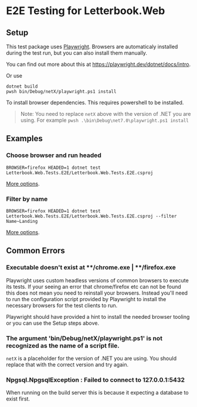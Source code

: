 # E2E Testing for Letterbook.Web

## Setup

This test package uses [Playwright](https://playwright.dev). Browsers are automaticaly installed during the test run, but you can also install them manually.

You can find out more about this at https://playwright.dev/dotnet/docs/intro.

Or use

```shell
dotnet build
pwsh bin/Debug/netX/playwright.ps1 install
```

To install browser dependencies. This requires powershell to be installed.

> Note: You need to replace `netX` above with the version of .NET you are using. For example `pwsh .\bin\Debug\net7.0\playwright.ps1 install`

## Examples

### Choose browser and run headed

```shell
BROWSER=firefox HEADED=1 dotnet test Letterbook.Web.Tests.E2E/Letterbook.Web.Tests.E2E.csproj
```

[More options](https://playwright.dev/dotnet/docs/test-runners#customizing-browserlaunch-options-1).

### Filter by name

```shell
BROWSER=firefox HEADED=1 dotnet test Letterbook.Web.Tests.E2E/Letterbook.Web.Tests.E2E.csproj --filter Name~Landing
```

[More options](https://playwright.dev/dotnet/docs/running-tests).

## Common Errors

### Executable doesn't exist at **/chrome.exe | **/firefox.exe

Playwright uses custom headless versions of common browsers to execute its tests. If your seeing an error that chrome/firefox etc can not be found this does not mean you need to reinstall your browsers. Instead you'll need to run the configuration script provided by Playwright to install the necessary browsers for the test clients to run.

Playwright should have provided a hint to install the needed browser tooling or you can use the Setup steps above.

### The argument 'bin/Debug/netX/playwright.ps1' is not recognized as the name of a script file.

`netX` is a placeholder for the version of .NET you are using. You should replace that with the correct version and try again.

### Npgsql.NpgsqlException : Failed to connect to 127.0.0.1:5432

When running on the build server this is because it expecting a database to exist first.
